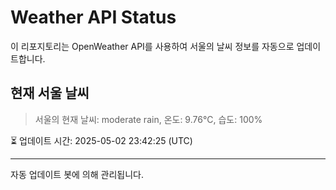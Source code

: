 
# Weather API Status

이 리포지토리는 OpenWeather API를 사용하여 서울의 날씨 정보를 자동으로 업데이트합니다.

## 현재 서울 날씨
> 서울의 현재 날씨: moderate rain, 온도: 9.76°C, 습도: 100%

⏳ 업데이트 시간: 2025-05-02 23:42:25 (UTC)

---
자동 업데이트 봇에 의해 관리됩니다.
